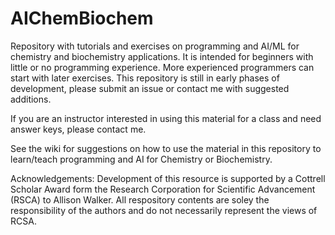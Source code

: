 # AIChemBiochem
Repository with tutorials and exercises on programming and AI/ML for chemistry and biochemistry applications. It is intended for beginners with little or no programming experience. More experienced programmers can start with later exercises. This repository is still in early phases of development, please submit an issue or contact me with suggested additions.

If you are an instructor interested in using this material for a class and need answer keys, please contact me.

See the wiki for suggestions on how to use the material in this repository to learn/teach programming and AI for Chemistry or Biochemistry.

Acknowledgements: Development of this resource is supported by a Cottrell Scholar Award form the Research Corporation for Scientific Advancement (RSCA) to Allison Walker. All respository contents are soley the responsibility of the authors and do not necessarily represent the views of RCSA.  
